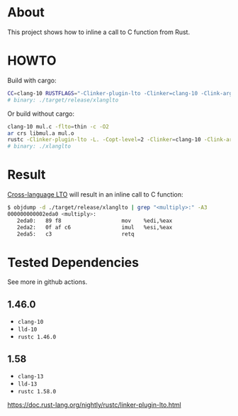 # About

This project shows how to inline a call to C function from Rust.

# HOWTO

Build with cargo:

```bash
CC=clang-10 RUSTFLAGS="-Clinker-plugin-lto -Clinker=clang-10 -Clink-arg=-fuse-ld=lld-10" cargo build --release
# binary: ./target/release/xlanglto
```

Or build without cargo:

```bash
clang-10 mul.c -flto=thin -c -O2
ar crs libmul.a mul.o
rustc -Clinker-plugin-lto -L. -Copt-level=2 -Clinker=clang-10 -Clink-arg=-fuse-ld=lld-10 src/main.rs -o xlanglto
# binary: ./xlanglto
```

# Result

[Cross-language LTO](http://blog.llvm.org/2019/09/closing-gap-cross-language-lto-between.html) will result in an inline call to C function:

```bash
$ objdump -d ./target/release/xlanglto | grep "<multiply>:" -A3
000000000002eda0 <multiply>:
   2eda0:	89 f8                	mov    %edi,%eax
   2eda2:	0f af c6             	imul   %esi,%eax
   2eda5:	c3                   	retq
```

# Tested Dependencies

See more in github actions.

## 1.46.0
- `clang-10`
- `lld-10`
- `rustc 1.46.0`

## 1.58 
- `clang-13`
- `lld-13`
- `rustc 1.58.0`

https://doc.rust-lang.org/nightly/rustc/linker-plugin-lto.html
